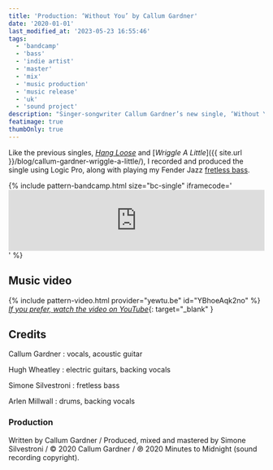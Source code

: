 ```yaml
---
title: 'Production: ‘Without You’ by Callum Gardner'
date: '2020-01-01'
last_modified_at: '2023-05-23 16:55:46'
tags:
  - 'bandcamp'
  - 'bass'
  - 'indie artist'
  - 'master'
  - 'mix'
  - 'music production'
  - 'music release'
  - 'uk'
  - 'sound project'
description: "Singer-songwriter Callum Gardner’s new single, ‘Without You’, is out now. Bass and full production by Minutes to Midnight."
featimage: true
thumbOnly: true
---
```

Like the previous singles, [_Hang Loose_](/blog/hang-loose-callum-gardner-song-production/) and [_Wriggle A Little_]({{ site.url }}/blog/callum-gardner-wriggle-a-little/), I recorded and produced the single using Logic Pro, along with playing my Fender Jazz [fretless bass](https://soundbetter.com/profiles/206552-simone-silvestroni).

{% include pattern-bandcamp.html size="bc-single" iframecode='<iframe style="border: 0; width: 100%; height: 120px;" src="https://bandcamp.com/EmbeddedPlayer/track=3806119580/size=large/bgcol=ffffff/linkcol=333333/tracklist=false/artwork=small/transparent=true/"><a href="https://callumgardner.bandcamp.com/track/without-you">Without You by Callum Gardner</a></iframe>' %}

## Music video

{% include pattern-video.html provider="yewtu.be" id="YBhoeAqk2no" %}
[_If you prefer, watch the video on YouTube_](https://youtu.be/YBhoeAqk2no){: target="_blank" }

## Credits

Callum Gardner
: vocals, acoustic guitar

Hugh Wheatley
: electric guitars, backing vocals

Simone Silvestroni
: fretless bass

Arlen Millwall
: drums, backing vocals

### Production

Written by Callum Gardner / Produced, mixed and mastered by Simone Silvestroni / &copy;&nbsp;2020 Callum Gardner / ℗&nbsp;2020 Minutes to Midnight (sound recording copyright).